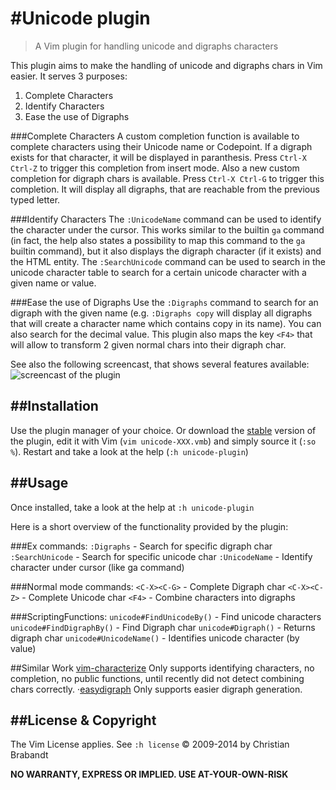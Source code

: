 #Unicode plugin
==============
> A Vim plugin for handling unicode and digraphs characters

This plugin aims to make the handling of unicode and digraphs chars in Vim easier. It serves 3 purposes:

1. Complete Characters
2. Identify Characters
3. Ease the use of Digraphs

###Complete Characters
A custom completion function is available to complete characters using their Unicode name or Codepoint. If a digraph exists for that character, it will be displayed in paranthesis. Press `Ctrl-X Ctrl-Z` to trigger this completion from insert mode.
Also a new custom completion for digraph chars is available. Press `Ctrl-X Ctrl-G` to trigger this completion. It will display all digraphs, that are reachable from the previous typed letter.

###Identify Characters
The `:UnicodeName` command can be used to identify the character under the cursor. This works similar to the builtin `ga` command (in fact, the help also states a possibility to map this command to the `ga` builtin command), but it also displays the digraph character (if it exists) and the HTML entity.
The `:SearchUnicode` command can be used to search in the unicode character table to search for a certain unicode character with a given name or value.

###Ease the use of Digraphs
Use the `:Digraphs` command to search for an digraph with the given name (e.g. `:Digraphs copy` will display all digraphs that will create a character name which contains copy in its name). You can also search for the decimal value.
This plugin also maps the key `<F4>` that will allow to transform 2 given normal chars into their digraph char.

See also the following screencast, that shows several features available:
![screencast of the plugin](screencast.gif "Screencast")

##Installation
---
Use the plugin manager of your choice. Or download the [stable][] version of the plugin, edit it with Vim (`vim unicode-XXX.vmb`) and simply source it (`:so %`). Restart and take a look at the help (`:h unicode-plugin`)

[stable]: http://www.vim.org/scripts/script.php?script_id=2822

##Usage
---
Once installed, take a look at the help at `:h unicode-plugin`

Here is a short overview of the functionality provided by the plugin:

###Ex commands:
`:Digraphs`      - Search for specific digraph char
`:SearchUnicode` - Search for specific unicode char
`:UnicodeName`   - Identify character under cursor (like ga command)

###Normal mode commands:
`<C-X><C-G>`  - Complete Digraph char
`<C-X><C-Z>`  - Complete Unicode char
`<F4>`	      - Combine characters into digraphs

###ScriptingFunctions:
`unicode#FindUnicodeBy()` - Find unicode characters
`unicode#FindDigraphBy()` - Find Digraph char
`unicode#Digraph()`       - Returns digraph char
`unicode#UnicodeName()`   - Identifies unicode character (by value)

##Similar Work
[vim-characterize](https://github.com/tpope/vim-characterize)
Only supports identifying characters, no completion, no public functions, until recently did not detect combining chars correctly.
·[easydigraph](https://github.com/Rykka/easydigraph.vim)
Only supports easier digraph generation.

##License & Copyright
---

The Vim License applies. See `:h license`
© 2009-2014 by Christian Brabandt

__NO WARRANTY, EXPRESS OR IMPLIED.  USE AT-YOUR-OWN-RISK__
